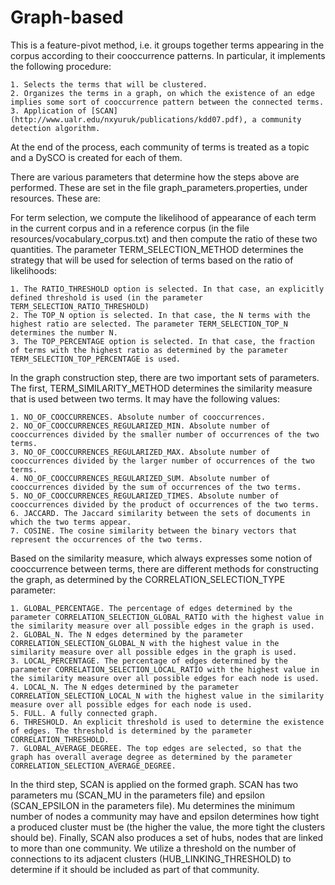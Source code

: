 Graph-based
===========

This is a feature-pivot method, i.e. it groups together terms appearing in the corpus according to their cooccurrence patterns. In particular, it implements the following procedure:

    1. Selects the terms that will be clustered.
	2. Organizes the terms in a graph, on which the existence of an edge implies some sort of cooccurrence pattern between the connected terms.
	3. Application of [SCAN](http://www.ualr.edu/nxyuruk/publications/kdd07.pdf), a community detection algorithm.
	
At the end of the process, each community of terms is treated as a topic and a DySCO is created for each of them.
	
There are various parameters that determine how the steps above are performed. These are set in the file graph_parameters.properties, under resources. These are:

For term selection, we compute the likelihood of appearance of each term in the current corpus and in a reference corpus (in the file resources/vocabulary_corpus.txt) and then compute the ratio of these two quantities. The parameter TERM_SELECTION_METHOD determines the strategy that will be used for selection of terms based on the ratio of likelihoods:

    1. The RATIO_THRESHOLD option is selected. In that case, an explicitly defined threshold is used (in the parameter TERM_SELECTION_RATIO_THRESHOLD)
	2. The TOP_N option is selected. In that case, the N terms with the highest ratio are selected. The parameter TERM_SELECTION_TOP_N determines the number N.
	3. The TOP_PERCENTAGE option is selected. In that case, the fraction of terms with the highest ratio as determined by the parameter TERM_SELECTION_TOP_PERCENTAGE is used.
	
In the graph construction step, there are two important sets of parameters. The first, TERM_SIMILARITY_METHOD determines the similarity measure that is used between two terms. It may have the following values:

    1. NO_OF_COOCCURRENCES. Absolute number of cooccurrences.
	2. NO_OF_COOCCURRENCES_REGULARIZED_MIN. Absolute number of cooccurrences divided by the smaller number of occurrences of the two terms.
	3. NO_OF_COOCCURRENCES_REGULARIZED_MAX. Absolute number of cooccurrences divided by the larger number of occurrences of the two terms.
	4. NO_OF_COOCCURRENCES_REGULARIZED_SUM. Absolute number of cooccurrences divided by the sum of occurrences of the two terms.
	5. NO_OF_COOCCURRENCES_REGULARIZED_TIMES. Absolute number of cooccurrences divided by the product of occurrences of the two terms.
	6. JACCARD. The Jaccard similarity between the sets of documents in which the two terms appear.
	7. COSINE. The cosine similarity between the binary vectors that represent the occurrences of the two terms.

Based on the similarity measure, which always expresses some notion of cooccurrence between terms, there are different methods for constructing the graph, as determined by the CORRELATION_SELECTION_TYPE parameter: 

    1. GLOBAL_PERCENTAGE. The percentage of edges determined by the parameter CORRELATION_SELECTION_GLOBAL_RATIO with the highest value in the similarity measure over all possible edges in the graph is used.
	2. GLOBAL_N. The N edges determined by the parameter CORRELATION_SELECTION_GLOBAL_N with the highest value in the similarity measure over all possible edges in the graph is used.
	3. LOCAL_PERCENTAGE. The percentage of edges determined by the parameter CORRELATION_SELECTION_LOCAL_RATIO with the highest value in the similarity measure over all possible edges for each node is used.
	4. LOCAL_N. The N edges determined by the parameter CORRELATION_SELECTION_LOCAL_N with the highest value in the similarity measure over all possible edges for each node is used.
	5. FULL. A fully connected graph.
	6. THRESHOLD. An explicit threshold is used to determine the existence of edges. The threshold is determined by the parameter CORRELATION_THRESHOLD. 
	7. GLOBAL_AVERAGE_DEGREE. The top edges are selected, so that the graph has overall average degree as determined by the parameter CORRELATION_SELECTION_AVERAGE_DEGREE.
	
In the third step, SCAN is applied on the formed graph. SCAN has two parameters mu (SCAN_MU in the parameters file) and epsilon (SCAN_EPSILON in the parameters file). Mu determines the minimum number of nodes a community may have and epsilon determines how tight a produced cluster must be (the higher the value, the more tight the clusters should be). Finally, SCAN also produces a set of hubs, nodes that are linked to more than one community. We utilize a threshold on the number of connections to its adjacent clusters (HUB_LINKING_THRESHOLD) to determine if it should be included as part of that community.